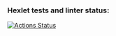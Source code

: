 ### Hexlet tests and linter status:
[![Actions Status](https://github.com/VaLeraGav/php-project-9/workflows/hexlet-check/badge.svg)](https://github.com/VaLeraGav/php-project-9/actions)